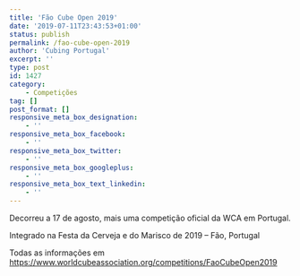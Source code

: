 ```yaml
---
title: 'Fão Cube Open 2019'
date: '2019-07-11T23:43:53+01:00'
status: publish
permalink: /fao-cube-open-2019
author: 'Cubing Portugal'
excerpt: ''
type: post
id: 1427
category:
    - Competições
tag: []
post_format: []
responsive_meta_box_designation:
    - ''
responsive_meta_box_facebook:
    - ''
responsive_meta_box_twitter:
    - ''
responsive_meta_box_googleplus:
    - ''
responsive_meta_box_text_linkedin:
    - ''
---
```

Decorreu a 17 de agosto, mais uma competição oficial da WCA em Portugal.

 Integrado na Festa da Cerveja e do Marisco de 2019 – Fão, Portugal

  
 Todas as informações em <https://www.worldcubeassociation.org/competitions/FaoCubeOpen2019>